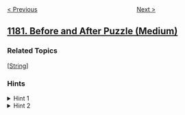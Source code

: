 <!--|This file generated by command(leetcode description); DO NOT EDIT.    |-->
<!--+----------------------------------------------------------------------+-->
<!--|@author    openset <openset.wang@gmail.com>                           |-->
<!--|@link      https://github.com/openset                                 |-->
<!--|@home      https://github.com/tonymontaro/leetcode-hints                        |-->
<!--+----------------------------------------------------------------------+-->

[< Previous](https://github.com/tonymontaro/leetcode-hints/tree/master/problems/count-substrings-with-only-one-distinct-letter "Count Substrings with Only One Distinct Letter")
　　　　　　　　　　　　　　　　
[Next >](https://github.com/tonymontaro/leetcode-hints/tree/master/problems/shortest-distance-to-target-color "Shortest Distance to Target Color")

## [1181. Before and After Puzzle (Medium)](https://leetcode.com/problems/before-and-after-puzzle "前后拼接")



### Related Topics
  [[String](https://github.com/tonymontaro/leetcode-hints/tree/master/tag/string/README.md)]

### Hints
<details>
<summary>Hint 1</summary>
What if you check every pair of strings (bruteforce)?
</details>

<details>
<summary>Hint 2</summary>
For every two strings, check if they can form a puzzle by comparing their last and first words.
</details>
